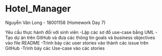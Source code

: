 # Hotel_Manager
Nguyễn Văn Long - 18001158 (Homework Day 7)

Yêu cầu thực hành đối với sinh viên
-Lập các sơ đồ use-case bằng UML
-Tạo dự án trên GitHub và đưa các thông tin goals và business objectives vào file README
-Trình bày các user stories vào thành các issue trên GitHub
-Trình bày các Use-case vào các stories 

